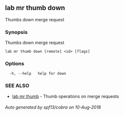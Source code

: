 ## lab mr thumb down

Thumbs down merge request

### Synopsis

Thumbs down merge request

```
lab mr thumb down [remote] <id> [flags]
```

### Options

```
  -h, --help   help for down
```

### SEE ALSO

* [lab mr thumb](lab_mr_thumb.md)	 - Thumb operations on merge requests

###### Auto generated by spf13/cobra on 10-Aug-2018
